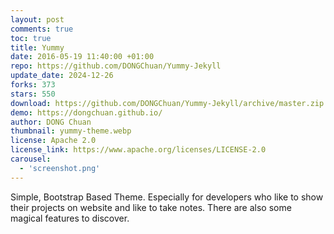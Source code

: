```yaml
---
layout: post
comments: true
toc: true
title: Yummy
date: 2016-05-19 11:40:00 +01:00
repo: https://github.com/DONGChuan/Yummy-Jekyll
update_date: 2024-12-26
forks: 373
stars: 550
download: https://github.com/DONGChuan/Yummy-Jekyll/archive/master.zip
demo: https://dongchuan.github.io/
author: DONG Chuan
thumbnail: yummy-theme.webp
license: Apache 2.0
license_link: https://www.apache.org/licenses/LICENSE-2.0
carousel:
  - 'screenshot.png'
---
```


Simple, Bootstrap Based Theme. Especially for developers who like to show their projects on website and like to take notes. There are also some magical features to discover.
